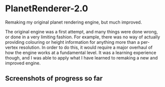 # PlanetRenderer-2.0
Remaking my original planet rendering engine, but much improved.

The original engine was a first attempt, and many things were done wrong, or done in a very limiting fashion. For example, there was no way of actually providing colouring or height information for anything more than a per-vertex resolution. In order to do this, it would require a major overhaul of how the engine works at a fundamental level. It was a learning experience though, and I was able to apply what I have learned to remaking a new and improved engine.

## Screenshots of progress so far


